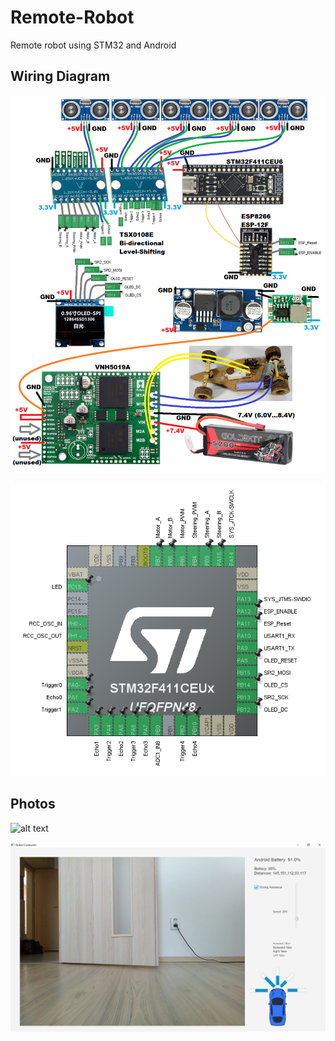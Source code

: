 # Remote-Robot
 Remote robot using STM32 and Android  
   
   
 ## Wiring Diagram
![alt text](https://github.com/viktorvano/Remote-Robot/blob/main/Documents/schematics.png?raw=true)  
  
![alt text](https://github.com/viktorvano/Remote-Robot/blob/main/Documents/STM32F411CEU6.png?raw=true)  

## Photos

![alt text](https://github.com/viktorvano/Remote-Robot/blob/main/Documents/IMG_20210620_173554_845.jpg?raw=true)  

![alt text](https://github.com/viktorvano/Remote-Robot/blob/main/Documents/app_screenshot.png?raw=true)  
